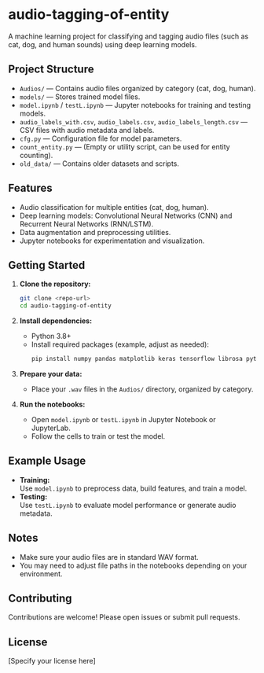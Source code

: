 # audio-tagging-of-entity

A machine learning project for classifying and tagging audio files (such as cat, dog, and human sounds) using deep learning models.

## Project Structure

- `Audios/` — Contains audio files organized by category (cat, dog, human).
- `models/` — Stores trained model files.
- `model.ipynb` / `testL.ipynb` — Jupyter notebooks for training and testing models.
- `audio_labels_with.csv`, `audio_labels.csv`, `audio_labels_length.csv` — CSV files with audio metadata and labels.
- `cfg.py` — Configuration file for model parameters.
- `count_entity.py` — (Empty or utility script, can be used for entity counting).
- `old_data/` — Contains older datasets and scripts.

## Features

- Audio classification for multiple entities (cat, dog, human).
- Deep learning models: Convolutional Neural Networks (CNN) and Recurrent Neural Networks (RNN/LSTM).
- Data augmentation and preprocessing utilities.
- Jupyter notebooks for experimentation and visualization.

## Getting Started

1. **Clone the repository:**
   ```bash
   git clone <repo-url>
   cd audio-tagging-of-entity
   ```

2. **Install dependencies:**
   - Python 3.8+
   - Install required packages (example, adjust as needed):
     ```bash
     pip install numpy pandas matplotlib keras tensorflow librosa python_speech_features scikit-learn tqdm
     ```

3. **Prepare your data:**
   - Place your `.wav` files in the `Audios/` directory, organized by category.

4. **Run the notebooks:**
   - Open `model.ipynb` or `testL.ipynb` in Jupyter Notebook or JupyterLab.
   - Follow the cells to train or test the model.

## Example Usage

- **Training:**  
  Use `model.ipynb` to preprocess data, build features, and train a model.
- **Testing:**  
  Use `testL.ipynb` to evaluate model performance or generate audio metadata.

## Notes

- Make sure your audio files are in standard WAV format.
- You may need to adjust file paths in the notebooks depending on your environment.

## Contributing

Contributions are welcome! Please open issues or submit pull requests.

## License

[Specify your license here]